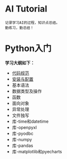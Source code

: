 # AI Tutorial
    记录学习AI的过程，知识点总结。
    勤练习，勤总结！

# **Python入门**
**学习大纲如下：**
* [代码规范](./src/python/chapter-0/article/chapter00.md)
* [安装与配置](./src/python/chapter-1/article/chapter01.md)
* 基本语法
* 数据类型及操作
* 函数
* 面向对象
* 异常处理
* 文件独写
* 库-time和datetime
* 库-openpyxl
* 库-pyodbc
* 库-numpy
* 库-pandas
* 库-matplotlib和pyecharts
